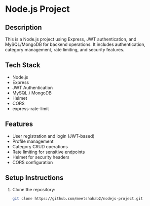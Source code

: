 # Node.js Project

## Description
This is a Node.js project using Express, JWT authentication, and MySQL/MongoDB for backend operations. It includes authentication, category management, rate limiting, and security features.

## Tech Stack
- Node.js
- Express
- JWT Authentication
- MySQL / MongoDB
- Helmet
- CORS
- express-rate-limit

## Features
- User registration and login (JWT-based)
- Profile management
- Category CRUD operations
- Rate limiting for sensitive endpoints
- Helmet for security headers
- CORS configuration

## Setup Instructions

1. Clone the repository:
   ```bash
   git clone https://github.com/meetshahab2/nodejs-project.git
